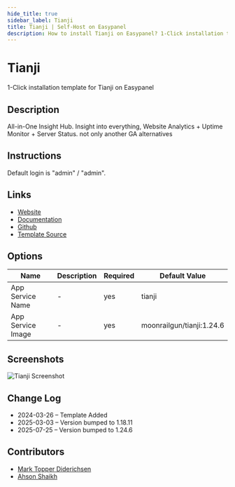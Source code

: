 ```yaml
---
hide_title: true
sidebar_label: Tianji
title: Tianji | Self-Host on Easypanel
description: How to install Tianji on Easypanel? 1-Click installation template for Tianji on Easypanel
---
```


<!-- generated -->

# Tianji

1-Click installation template for Tianji on Easypanel

## Description

All-in-One Insight Hub. Insight into everything, Website Analytics + Uptime Monitor + Server Status. not only another GA alternatives

## Instructions

Default login is &quot;admin&quot; / &quot;admin&quot;.

## Links

- [Website](https://tianji.msgbyte.com/)
- [Documentation](https://tianji.msgbyte.com/docs/intro)
- [Github](https://github.com/msgbyte/tianji)
- [Template Source](https://github.com/easypanel-io/templates/tree/main/templates/tianji)

## Options

Name | Description | Required | Default Value
-|-|-|-
App Service Name | - | yes | tianji
App Service Image | - | yes | moonrailgun/tianji:1.24.6

## Screenshots

![Tianji Screenshot](./assets/screenshot.png)

## Change Log

- 2024-03-26 – Template Added
- 2025-03-03 – Version bumped to 1.18.11
- 2025-07-25 – Version bumped to 1.24.6

## Contributors

- [Mark Topper Diderichsen](https://github.com/marktopper)
- [Ahson Shaikh](https://github.com/Ahson-Shaikh)
